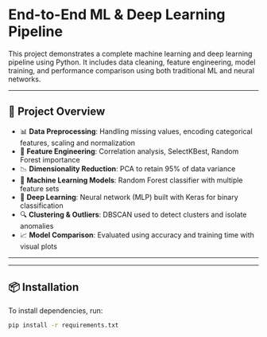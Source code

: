 # End-to-End ML & Deep Learning Pipeline

This project demonstrates a complete machine learning and deep learning pipeline using Python. It includes data cleaning, feature engineering, model training, and performance comparison using both traditional ML and neural networks.

---

## 🚀 Project Overview

- 📊 **Data Preprocessing**: Handling missing values, encoding categorical features, scaling and normalization
- 🧠 **Feature Engineering**: Correlation analysis, SelectKBest, Random Forest importance
- 📉 **Dimensionality Reduction**: PCA to retain 95% of data variance
- 🌲 **Machine Learning Models**: Random Forest classifier with multiple feature sets
- 🤖 **Deep Learning**: Neural network (MLP) built with Keras for binary classification
- 🔍 **Clustering & Outliers**: DBSCAN used to detect clusters and isolate anomalies
- 📈 **Model Comparison**: Evaluated using accuracy and training time with visual plots

---

---

## 📦 Installation

To install dependencies, run:

```bash
pip install -r requirements.txt
